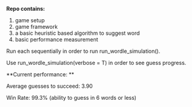 **Repo contains:**

1. game setup
2. game framework
3. a basic heuristic based algorithm to suggest word
4. basic performance measurement


Run each sequentially in order to run run_wordle_simulation().


Use run_wordle_simulation(verbose = T) in order to see guess progress.


**Current performance: **

Average guesses to succeed: 3.90

Win Rate: 99.3% (ability to guess in 6 words or less)
